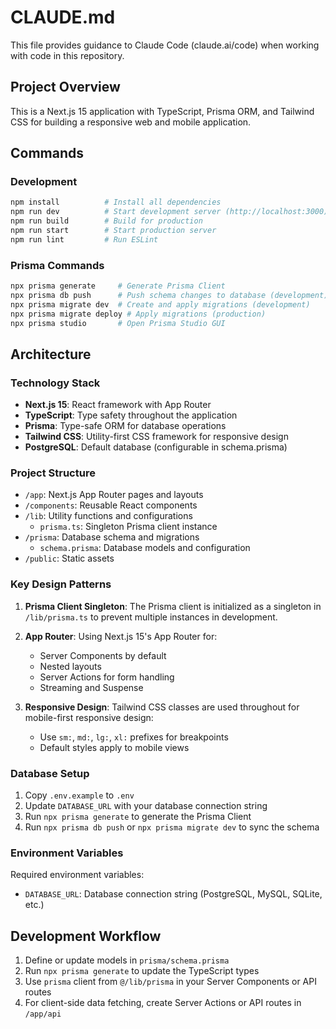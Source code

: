 # CLAUDE.md

This file provides guidance to Claude Code (claude.ai/code) when working with code in this repository.

## Project Overview

This is a Next.js 15 application with TypeScript, Prisma ORM, and Tailwind CSS for building a responsive web and mobile application.

## Commands

### Development
```bash
npm install          # Install all dependencies
npm run dev          # Start development server (http://localhost:3000)
npm run build        # Build for production
npm run start        # Start production server
npm run lint         # Run ESLint
```

### Prisma Commands
```bash
npx prisma generate     # Generate Prisma Client
npx prisma db push      # Push schema changes to database (development)
npx prisma migrate dev  # Create and apply migrations (development)
npx prisma migrate deploy # Apply migrations (production)
npx prisma studio       # Open Prisma Studio GUI
```

## Architecture

### Technology Stack
- **Next.js 15**: React framework with App Router
- **TypeScript**: Type safety throughout the application
- **Prisma**: Type-safe ORM for database operations
- **Tailwind CSS**: Utility-first CSS framework for responsive design
- **PostgreSQL**: Default database (configurable in schema.prisma)

### Project Structure
- `/app`: Next.js App Router pages and layouts
- `/components`: Reusable React components
- `/lib`: Utility functions and configurations
  - `prisma.ts`: Singleton Prisma client instance
- `/prisma`: Database schema and migrations
  - `schema.prisma`: Database models and configuration
- `/public`: Static assets

### Key Design Patterns

1. **Prisma Client Singleton**: The Prisma client is initialized as a singleton in `/lib/prisma.ts` to prevent multiple instances in development.

2. **App Router**: Using Next.js 15's App Router for:
   - Server Components by default
   - Nested layouts
   - Server Actions for form handling
   - Streaming and Suspense

3. **Responsive Design**: Tailwind CSS classes are used throughout for mobile-first responsive design:
   - Use `sm:`, `md:`, `lg:`, `xl:` prefixes for breakpoints
   - Default styles apply to mobile views

### Database Setup

1. Copy `.env.example` to `.env`
2. Update `DATABASE_URL` with your database connection string
3. Run `npx prisma generate` to generate the Prisma Client
4. Run `npx prisma db push` or `npx prisma migrate dev` to sync the schema

### Environment Variables

Required environment variables:
- `DATABASE_URL`: Database connection string (PostgreSQL, MySQL, SQLite, etc.)

## Development Workflow

1. Define or update models in `prisma/schema.prisma`
2. Run `npx prisma generate` to update the TypeScript types
3. Use `prisma` client from `@/lib/prisma` in your Server Components or API routes
4. For client-side data fetching, create Server Actions or API routes in `/app/api`